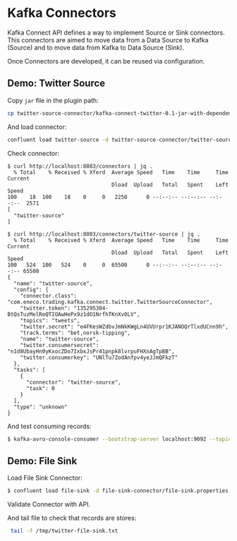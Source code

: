 # Kafka Connectors

Kafka Connect API defines a way to implement Source or Sink 
connectors. This connectors are aimed to move data from a Data Source
to Kafka (Source) and to move data from Kafka to Data Source (Sink).

Once Connectors are developed, it can be reused via configuration. 

## Demo: Twitter Source

Copy `jar` file in the plugin path: 

```bash
cp twitter-source-connector/kafka-connect-twitter-0.1-jar-with-dependencies.jar /usr/share/java/kafka-connect-twitter
```

And load connector:

```bash
confluent load twitter-source -d twitter-source-connector/twitter-source-config-file.properties
```

Check connector: 

```
$ curl http://localhost:8083/connectors | jq .
  % Total    % Received % Xferd  Average Speed   Time    Time     Time  Current
                                 Dload  Upload   Total   Spent    Left  Speed
100    18  100    18    0     0   2250      0 --:--:-- --:--:-- --:--:--  2571
[
  "twitter-source"
]
```

```
$ curl http://localhost:8083/connectors/twitter-source | jq .
  % Total    % Received % Xferd  Average Speed   Time    Time     Time  Current
                                 Dload  Upload   Total   Spent    Left  Speed
100   524  100   524    0     0  65500      0 --:--:-- --:--:-- --:--:-- 65500
{
  "name": "twitter-source",
  "config": {
    "connector.class": "com.eneco.trading.kafka.connect.twitter.TwitterSourceConnector",
    "twitter.token": "135295304-BtQsTuzMelReQTIOAwHePx9z1dO1NrfhTKnXv0LV",
    "topics": "tweets",
    "twitter.secret": "e4FKesWZdbvJmNkKWgLn4UVUrpr1KJANOQrTlxdUCnn9h",
    "track.terms": "bet,norsk-tipping",
    "name": "twitter-source",
    "twitter.consumersecret": "n1d8UbayHn0yKxocZDo7IxbxJsPr41pnpk8lvrpuFHXnAgTpBB",
    "twitter.consumerkey": "UNlTu7ZodAnfpv4yeJJmQFkzT"
  },
  "tasks": [
    {
      "connector": "twitter-source",
      "task": 0
    }
  ],
  "type": "unknown"
}
```

And test consuming records:

```bash
$ kafka-avro-console-consumer --bootstrap-server localhost:9092 --topic tweets
```

## Demo: File Sink

Load File Sink Connector:

```bash
$ confluent load file-sink -d file-sink-connector/file-sink.properties 
```

Validate Connector with API.

And tail file to check that records are stores:

```bash
 tail -f /tmp/twitter-file-sink.txt 
```